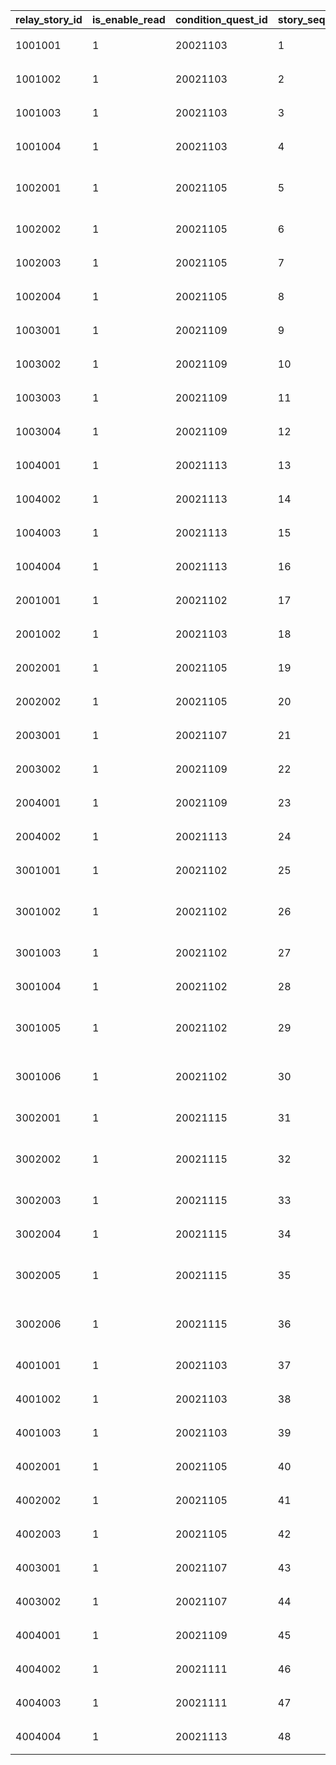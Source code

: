 |relay_story_id|is_enable_read|condition_quest_id|story_seq|sub_title|
| --- | --- | --- | --- | --- |
|1001001|1|20021103|1|对莉玛的采访|
|1001002|1|20021103|2|对凯露的采访|
|1001003|1|20021103|3|对珠希的采访|
|1001004|1|20021103|4|对智的采访|
|1002001|1|20021105|5|对克莉丝提娜和秋乃的采访|
|1002002|1|20021105|6|对栞和镜华的采访|
|1002003|1|20021105|7|对佩可莉姆的采访|
|1002004|1|20021105|8|对莫妮卡的采访|
|1003001|1|20021109|9|对步美的采访|
|1003002|1|20021109|10|对铃的采访|
|1003003|1|20021109|11|对未奏希的采访|
|1003004|1|20021109|12|对纯的采访|
|1004001|1|20021113|13|对美美的采访|
|1004002|1|20021113|14|对铃莓的采访|
|1004003|1|20021113|15|对由加莉的采访|
|1004004|1|20021113|16|对茉莉的采访|
|2001001|1|20021102|17|1区竞赛开始前|
|2001002|1|20021103|18|1区竞赛结束后|
|2002001|1|20021105|19|2区竞赛开始前|
|2002002|1|20021105|20|2区竞赛结束后|
|2003001|1|20021107|21|3区竞赛开始前|
|2003002|1|20021109|22|3区竞赛结束后|
|2004001|1|20021109|23|4区竞赛开始前|
|2004002|1|20021113|24|4区竞赛结束后|
|3001001|1|20021102|25|美食殿堂公会介绍|
|3001002|1|20021102|26|王宫骑士团公会介绍|
|3001003|1|20021102|27|小小甜心公会介绍|
|3001004|1|20021102|28|纯白之翼公会介绍|
|3001005|1|20021102|29|墨丘利财团公会介绍|
|3001006|1|20021102|30|伊丽莎白牧场公会介绍|
|3002001|1|20021115|31|美食殿堂竞赛感想|
|3002002|1|20021115|32|王宫骑士团竞赛感想|
|3002003|1|20021115|33|小小甜心竞赛感想|
|3002004|1|20021115|34|纯白之翼竞赛感想|
|3002005|1|20021115|35|墨丘利财团竞赛感想|
|3002006|1|20021115|36|伊丽莎白牧场竞赛感想|
|4001001|1|20021103|37|1区精彩时刻　1|
|4001002|1|20021103|38|1区精彩时刻　2|
|4001003|1|20021103|39|1区精彩时刻　3|
|4002001|1|20021105|40|2区精彩时刻　1|
|4002002|1|20021105|41|2区精彩时刻　2|
|4002003|1|20021105|42|2区精彩时刻　3|
|4003001|1|20021107|43|3区精彩时刻　1|
|4003002|1|20021107|44|3区精彩时刻　2|
|4004001|1|20021109|45|4区精彩时刻　1|
|4004002|1|20021111|46|4区精彩时刻　2|
|4004003|1|20021111|47|4区精彩时刻　3|
|4004004|1|20021113|48|4区精彩时刻　4|